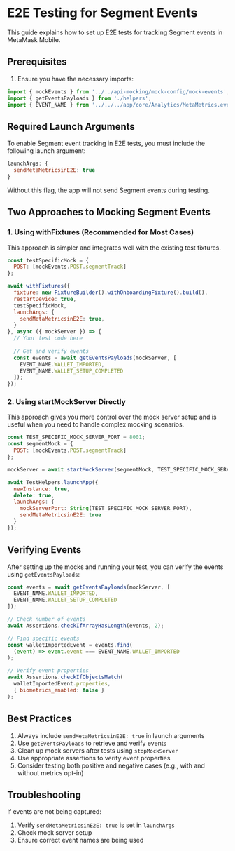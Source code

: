 # E2E Testing for Segment Events

This guide explains how to set up E2E tests for tracking Segment events in MetaMask Mobile.

## Prerequisites

1. Ensure you have the necessary imports:
```javascript
import { mockEvents } from '../../api-mocking/mock-config/mock-events';
import { getEventsPayloads } from './helpers';
import { EVENT_NAME } from '../../../app/core/Analytics/MetaMetrics.events';
```

## Required Launch Arguments

To enable Segment event tracking in E2E tests, you must include the following launch argument:
```javascript
launchArgs: {
  sendMetaMetricsinE2E: true
}
```

Without this flag, the app will not send Segment events during testing.

## Two Approaches to Mocking Segment Events

### 1. Using withFixtures (Recommended for Most Cases)

This approach is simpler and integrates well with the existing test fixtures.

```javascript
const testSpecificMock = {
  POST: [mockEvents.POST.segmentTrack]
};

await withFixtures({
  fixture: new FixtureBuilder().withOnboardingFixture().build(),
  restartDevice: true,
  testSpecificMock,
  launchArgs: {
    sendMetaMetricsinE2E: true,
  }
}, async ({ mockServer }) => {
  // Your test code here
  
  // Get and verify events
  const events = await getEventsPayloads(mockServer, [
    EVENT_NAME.WALLET_IMPORTED,
    EVENT_NAME.WALLET_SETUP_COMPLETED
  ]);
});
```

### 2. Using startMockServer Directly

This approach gives you more control over the mock server setup and is useful when you need to handle complex mocking scenarios.

```javascript
const TEST_SPECIFIC_MOCK_SERVER_PORT = 8001;
const segmentMock = {
  POST: [mockEvents.POST.segmentTrack]
};

mockServer = await startMockServer(segmentMock, TEST_SPECIFIC_MOCK_SERVER_PORT);

await TestHelpers.launchApp({
  newInstance: true,
  delete: true,
  launchArgs: { 
    mockServerPort: String(TEST_SPECIFIC_MOCK_SERVER_PORT), 
    sendMetaMetricsinE2E: true 
  }
});
```

## Verifying Events

After setting up the mocks and running your test, you can verify the events using `getEventsPayloads`:

```javascript
const events = await getEventsPayloads(mockServer, [
  EVENT_NAME.WALLET_IMPORTED,
  EVENT_NAME.WALLET_SETUP_COMPLETED
]);

// Check number of events
await Assertions.checkIfArrayHasLength(events, 2);

// Find specific events
const walletImportedEvent = events.find(
  (event) => event.event === EVENT_NAME.WALLET_IMPORTED
);

// Verify event properties
await Assertions.checkIfObjectsMatch(
  walletImportedEvent.properties,
  { biometrics_enabled: false }
);
```

## Best Practices

1. Always include `sendMetaMetricsinE2E: true` in launch arguments
2. Use `getEventsPayloads` to retrieve and verify events
3. Clean up mock servers after tests using `stopMockServer`
4. Use appropriate assertions to verify event properties
5. Consider testing both positive and negative cases (e.g., with and without metrics opt-in)

## Troubleshooting

If events are not being captured:
1. Verify `sendMetaMetricsinE2E: true` is set in `launchArgs`
2. Check mock server setup
3. Ensure correct event names are being used